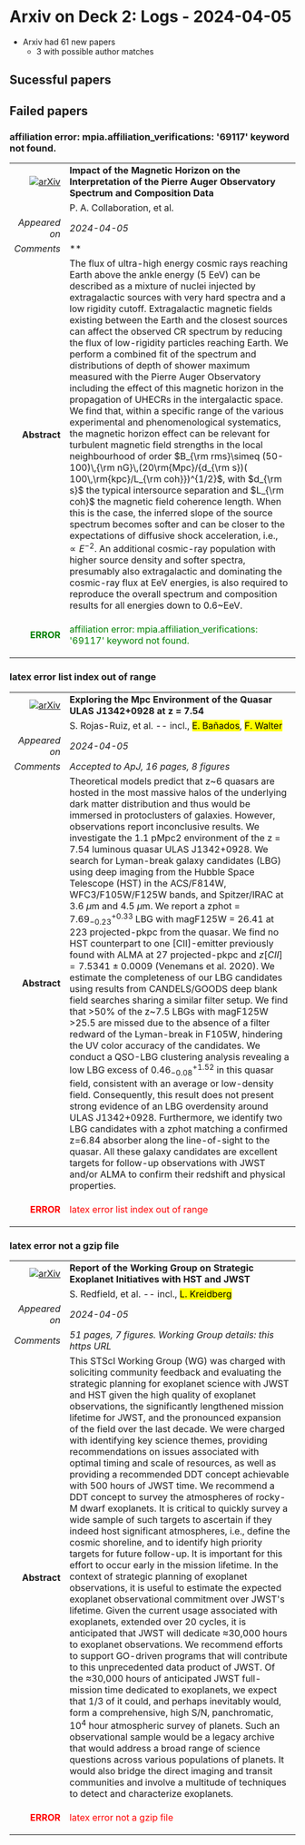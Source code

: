 # Arxiv on Deck 2: Logs - 2024-04-05

* Arxiv had 61 new papers
    * 3 with possible author matches

## Sucessful papers

## Failed papers

### affiliation error: mpia.affiliation_verifications: '69117' keyword not found. 


|||
|---:|:---|
| [![arXiv](https://img.shields.io/badge/arXiv-arXiv:2404.03533-b31b1b.svg)](https://arxiv.org/abs/arXiv:2404.03533) | **Impact of the Magnetic Horizon on the Interpretation of the Pierre Auger  Observatory Spectrum and Composition Data**  |
|| P. A. Collaboration, et al. |
|*Appeared on*| *2024-04-05*|
|*Comments*| **|
|**Abstract**| The flux of ultra-high energy cosmic rays reaching Earth above the ankle energy (5 EeV) can be described as a mixture of nuclei injected by extragalactic sources with very hard spectra and a low rigidity cutoff. Extragalactic magnetic fields existing between the Earth and the closest sources can affect the observed CR spectrum by reducing the flux of low-rigidity particles reaching Earth. We perform a combined fit of the spectrum and distributions of depth of shower maximum measured with the Pierre Auger Observatory including the effect of this magnetic horizon in the propagation of UHECRs in the intergalactic space. We find that, within a specific range of the various experimental and phenomenological systematics, the magnetic horizon effect can be relevant for turbulent magnetic field strengths in the local neighbourhood of order $B_{\rm rms}\simeq (50-100)\,{\rm nG}\,(20\rm{Mpc}/{d_{\rm s})( 100\,\rm{kpc}/L_{\rm coh}})^{1/2}$, with $d_{\rm s}$ the typical intersource separation and $L_{\rm coh}$ the magnetic field coherence length. When this is the case, the inferred slope of the source spectrum becomes softer and can be closer to the expectations of diffusive shock acceleration, i.e., $\propto E^{-2}$. An additional cosmic-ray population with higher source density and softer spectra, presumably also extragalactic and dominating the cosmic-ray flux at EeV energies, is also required to reproduce the overall spectrum and composition results for all energies down to 0.6~EeV. |
|<p style="color:green"> **ERROR** </p>| <p style="color:green">affiliation error: mpia.affiliation_verifications: '69117' keyword not found.</p> |

### latex error list index out of range 


|||
|---:|:---|
| [![arXiv](https://img.shields.io/badge/arXiv-arXiv:2404.02960-b31b1b.svg)](https://arxiv.org/abs/arXiv:2404.02960) | **Exploring the Mpc Environment of the Quasar ULAS J1342+0928 at z = 7.54**  |
|| S. Rojas-Ruiz, et al. -- incl., <mark>E. Bañados</mark>, <mark>F. Walter</mark> |
|*Appeared on*| *2024-04-05*|
|*Comments*| *Accepted to ApJ, 16 pages, 8 figures*|
|**Abstract**| Theoretical models predict that z~6 quasars are hosted in the most massive halos of the underlying dark matter distribution and thus would be immersed in protoclusters of galaxies. However, observations report inconclusive results. We investigate the 1.1 pMpc2 environment of the z = 7.54 luminous quasar ULAS J1342+0928. We search for Lyman-break galaxy candidates (LBG) using deep imaging from the Hubble Space Telescope (HST) in the ACS/F814W, WFC3/F105W/F125W bands, and Spitzer/IRAC at 3.6 $\mu$m and 4.5 $\mu$m. We report a zphot = $7.69^{+0.33}_{-0.23}$ LBG with magF125W = 26.41 at 223 projected-pkpc from the quasar. We find no HST counterpart to one [CII]-emitter previously found with ALMA at 27 projected-pkpc and $z[CII]=7.5341\pm0.0009$ (Venemans et al. 2020). We estimate the completeness of our LBG candidates using results from CANDELS/GOODS deep blank field searches sharing a similar filter setup. We find that >50% of the z~7.5 LBGs with magF125W >25.5 are missed due to the absence of a filter redward of the Lyman-break in F105W, hindering the UV color accuracy of the candidates. We conduct a QSO-LBG clustering analysis revealing a low LBG excess of $0.46^{+1.52}_{-0.08}$ in this quasar field, consistent with an average or low-density field. Consequently, this result does not present strong evidence of an LBG overdensity around ULAS J1342+0928. Furthermore, we identify two LBG candidates with a zphot matching a confirmed z=6.84 absorber along the line-of-sight to the quasar. All these galaxy candidates are excellent targets for follow-up observations with JWST and/or ALMA to confirm their redshift and physical properties. |
|<p style="color:red"> **ERROR** </p>| <p style="color:red">latex error list index out of range</p> |

### latex error not a gzip file 


|||
|---:|:---|
| [![arXiv](https://img.shields.io/badge/arXiv-arXiv:2404.02932-b31b1b.svg)](https://arxiv.org/abs/arXiv:2404.02932) | **Report of the Working Group on Strategic Exoplanet Initiatives with HST  and JWST**  |
|| S. Redfield, et al. -- incl., <mark>L. Kreidberg</mark> |
|*Appeared on*| *2024-04-05*|
|*Comments*| *51 pages, 7 figures. Working Group details: this https URL*|
|**Abstract**| This STScI Working Group (WG) was charged with soliciting community feedback and evaluating the strategic planning for exoplanet science with JWST and HST given the high quality of exoplanet observations, the significantly lengthened mission lifetime for JWST, and the pronounced expansion of the field over the last decade. We were charged with identifying key science themes, providing recommendations on issues associated with optimal timing and scale of resources, as well as providing a recommended DDT concept achievable with 500 hours of JWST time. We recommend a DDT concept to survey the atmospheres of rocky-M dwarf exoplanets. It is critical to quickly survey a wide sample of such targets to ascertain if they indeed host significant atmospheres, i.e., define the cosmic shoreline, and to identify high priority targets for future follow-up. It is important for this effort to occur early in the mission lifetime. In the context of strategic planning of exoplanet observations, it is useful to estimate the expected exoplanet observational commitment over JWST's lifetime. Given the current usage associated with exoplanets, extended over 20 cycles, it is anticipated that JWST will dedicate $\approx$30,000 hours to exoplanet observations. We recommend efforts to support GO-driven programs that will contribute to this unprecedented data product of JWST. Of the $\approx$30,000 hours of anticipated JWST full-mission time dedicated to exoplanets, we expect that 1/3 of it could, and perhaps inevitably would, form a comprehensive, high S/N, panchromatic, 10$^4$ hour atmospheric survey of planets. Such an observational sample would be a legacy archive that would address a broad range of science questions across various populations of planets. It would also bridge the direct imaging and transit communities and involve a multitude of techniques to detect and characterize exoplanets. |
|<p style="color:red"> **ERROR** </p>| <p style="color:red">latex error not a gzip file</p> |

